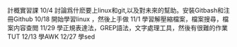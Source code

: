 計概實習課
10/4 討論爲什麽要上linux和git,以及對未來的幫助。安裝Gitbash和注冊Github
10/18 開始學習linux ，然後上手做
11/1 學習解壓縮檔案，檔案搜尋，檔案内容查閲
11/29 學正規表達法，GREP語法，文字處理工具，然後有很難的作業TUT
12/13 學AWK
12/27 學sed
